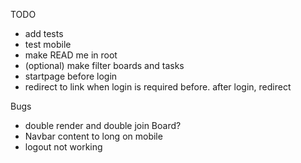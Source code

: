 TODO

- add tests
- test mobile
- make READ me in root
- (optional) make filter boards and tasks
- startpage before login
- redirect to link when login is required before. after login, redirect

Bugs

- double render and double join Board?
- Navbar content to long on mobile
- logout not working
